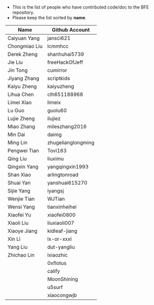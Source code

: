 * This is the list of people who have contributed code/doc to the BFE repository.
* Please keep the list sorted by **name**. 

| Name | Github Account |
| ---- | -------------- |
| Caiyuan Yang | jansci621 |
| Chongmiao Liu | lcmmhcc |
| Derek Zheng | shanhuhai5739 |
| Jie Liu | freeHackOfJeff |
| Jin Tong | cumirror |
| Jiyang Zhang | scriptkids |
| Kaiyu Zheng | kaiyuzheng | 
| Lihua Chen | clh651188968 |
| Limei Xiao | limeix |
| Lu Guo | guolu60 |
| Lujie Zheng | ilujiez |
| Miao Zhang | mileszhang2016 |
| Min Dai | daimg |
| Ming Lin | zhugelianglongming |
| Pengwei Tian | Tovi163 |
| Qing Liu | liuximu |
| Qingxin Yang | yangqingxin1993 |
| Shan Xiao | arlingtonroad |
| Shuai Yan | yanshuai615270 |
| Sijie Yang | iyangsj |
| Wenjie Tian | WJTian |
| Wensi Yang | tianxinheihei | 
| Xiaofei Yu | xiaofei0800 |
| Xiaoli Liu | liuxiaoli007 |
| Xiaoye Jiang | kidleaf-jiang |
| Xin Li | lx-or-xxxl |
| Yang Liu | dut-yangliu |
| Zhichao Lin | lxiaozhic |
|          | 0xflotus |
|          | calify |
|          | MoonShining |
|          | u5surf |
|          | xiaocongwjb |
